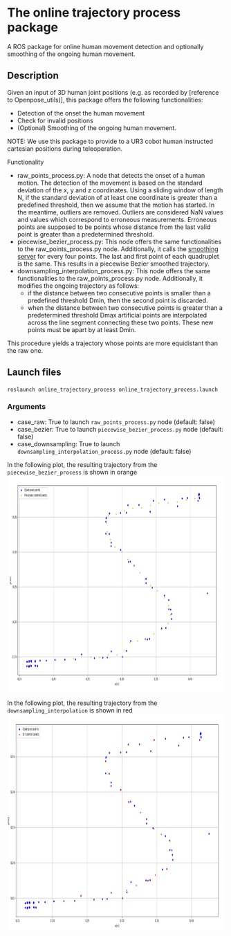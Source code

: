 # The online trajectory process package
A ROS package for online human movement detection and optionally smoothing of the ongoing human movement. 

## Description
Given an input of 3D human joint positions (e.g. as recorded by [reference to Openpose_utils)], this package offers the following functionalities:
* Detection of the onset the human movement
* Check for invalid positions
* (Optional) Smoothing of the ongoing human movement. 
 
NOTE: We use this package to provide to a UR3 cobot human instructed cartesian positions during teleoperation. 


Functionality
* raw_points_process.py: A node that detects the onset of a human motion. The detection of the movement is based on the standard deviation of the x, y and z coordinates. Using a sliding window of length N, if the standard deviation of at least one coordinate is greater than a predefined threshold, then we assume that the motion has started. In the meantime, outliers are removed. Outliers are considered NaN values and values which correspond to erroneous measurements. Erroneous points are supposed to be points whose distance from the last valid point is greater than a predetermined threshold. 
* piecewise_bezier_process.py: This node offers the same functionalities to the raw_points_process.py node. Additionally,  it calls the [smoothing server](https://github.com/thanasists/trajectory_smoothing) for every four points. The last and first point of each quadruplet is the same. This results in a piecewise Bezier smoothed trajectory.
* downsampling_interpolation_process.py:  This node offers the same functionalities to the raw_points_process.py node. Additionally, it modifies the ongoing trajectory as follows: 
  * if the distance between two consecutive points is smaller than a predefined threshold Dmin, then the second point is discarded. 
  * when the distance between two consecutive points is greater than a predetermined threshold Dmax artificial points are interpolated across the line segment connecting these two points. These new points must be apart by at least Dmin.

This procedure yields a trajectory whose points are more equidistant than the raw one.

## Launch files
`roslaunch online_trajectory_process online_trajectory_process.launch`
### Arguments
* case_raw: True to launch `raw_points_process.py` node (default: false)
* case_bezier: True to launch `piecewise_bezier_process.py` node (default: false)
* case_downsampling: True to launch `downsampling_interpolation_process.py` node (default: false)


In the following plot, the resulting trajectory from the `piecewise_bezier_process` is shown in orange
<img src="https://github.com/ThanasisTs/trajectory_process_utils/blob/master/online_trajectory_process/PW_BZ.png" width="1000" height="500">


In the following plot, the resulting trajectory from the `downsampling_interpolation` is shown in red
<img src="https://github.com/ThanasisTs/trajectory_process_utils/blob/master/online_trajectory_process/DI.png" width="1000" height="500">
